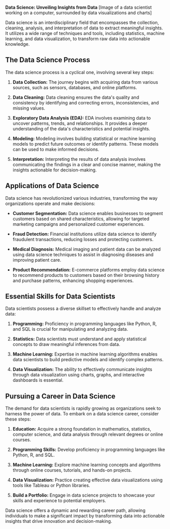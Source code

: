 **Data Science: Unveiling Insights from Data**
[Image of a data scientist working on a computer, surrounded by data visualizations and charts]

Data science is an interdisciplinary field that encompasses the collection, cleaning, analysis, and interpretation of data to extract meaningful insights. It utilizes a wide range of techniques and tools, including statistics, machine learning, and data visualization, to transform raw data into actionable knowledge.

## The Data Science Process

The data science process is a cyclical one, involving several key steps:

1. **Data Collection:** The journey begins with acquiring data from various sources, such as sensors, databases, and online platforms.

2. **Data Cleaning:** Data cleaning ensures the data's quality and consistency by identifying and correcting errors, inconsistencies, and missing values.

3. **Exploratory Data Analysis (EDA):** EDA involves examining data to uncover patterns, trends, and relationships. It provides a deeper understanding of the data's characteristics and potential insights.

4. **Modeling:** Modeling involves building statistical or machine learning models to predict future outcomes or identify patterns. These models can be used to make informed decisions.

5. **Interpretation:** Interpreting the results of data analysis involves communicating the findings in a clear and concise manner, making the insights actionable for decision-making.

## Applications of Data Science

Data science has revolutionized various industries, transforming the way organizations operate and make decisions:

* **Customer Segmentation:** Data science enables businesses to segment customers based on shared characteristics, allowing for targeted marketing campaigns and personalized customer experiences.

* **Fraud Detection:** Financial institutions utilize data science to identify fraudulent transactions, reducing losses and protecting customers.

* **Medical Diagnosis:** Medical imaging and patient data can be analyzed using data science techniques to assist in diagnosing diseases and improving patient care.

* **Product Recommendation:** E-commerce platforms employ data science to recommend products to customers based on their browsing history and purchase patterns, enhancing shopping experiences.

## Essential Skills for Data Scientists

Data scientists possess a diverse skillset to effectively handle and analyze data:

1. **Programming:** Proficiency in programming languages like Python, R, and SQL is crucial for manipulating and analyzing data.

2. **Statistics:** Data scientists must understand and apply statistical concepts to draw meaningful inferences from data.

3. **Machine Learning:** Expertise in machine learning algorithms enables data scientists to build predictive models and identify complex patterns.

4. **Data Visualization:** The ability to effectively communicate insights through data visualization using charts, graphs, and interactive dashboards is essential.

## Pursuing a Career in Data Science

The demand for data scientists is rapidly growing as organizations seek to harness the power of data. To embark on a data science career, consider these steps:

1. **Education:** Acquire a strong foundation in mathematics, statistics, computer science, and data analysis through relevant degrees or online courses.

2. **Programming Skills:** Develop proficiency in programming languages like Python, R, and SQL.

3. **Machine Learning:** Explore machine learning concepts and algorithms through online courses, tutorials, and hands-on projects.

4. **Data Visualization:** Practice creating effective data visualizations using tools like Tableau or Python libraries.

5. **Build a Portfolio:** Engage in data science projects to showcase your skills and experience to potential employers.

Data science offers a dynamic and rewarding career path, allowing individuals to make a significant impact by transforming data into actionable insights that drive innovation and decision-making.
